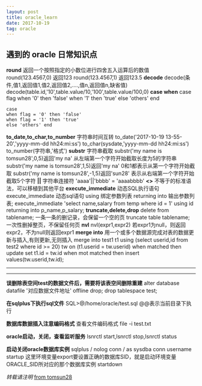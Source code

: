 ```yaml
---
layout: post
title: oracle_learn
date: 2017-10-19
tag: oracle
---
```


## 遇到的 oracle 日常知识点
**round**
	返回一个按照指定的小数位进行四舍五入运算后的数值
	round(123.4567,0)  返回123
	round(123.4567,1)  返回123.5
**decode**
	decode(条件,值1,返回值1,值2,返回值2,....,值n,返回值n,缺省值)
	decode(table.id,'10',table.value/10,'100',table.value/100,0)
**case when**
	case flag
	when '0' then 'false'
	when '1' then 'true'
	else 'others' end
	
	case
	when flag = '0' then 'false'
	when flag = '1' then 'true'
	else 'others' end
**to_date,to_char,to_number**
	字符串时间互转
	to_date('2017-10-19 13-55-20','yyyy-mm-dd hh24:mi:ss')
	to_char(sysdate,'yyyy-mm-dd hh24:mi:ss')
	to_number(字符串,'格式')
**substr**
	字符串截取
	substr('my name is tomsun28',0,5)返回'my na' 从左端第一个字符开始截取长度为5的字符串 
	substr('my name is tomsun28',1,5)返回'my na' 0和1都表示从第一个字符开始截取
	substr('my name is tomsun28',-1,5)返回'sun28' 表示从右端第一个字符开始截取5个字符
**||**
	字符串连接符 'aaaa'||'bbbb' = 'aaaabbbb'
**<>**
	不等于的标准语法，可以移植到其他平台
**execute_immediate**
	动态SQL执行语句
	execute_immediate 动态sql语句 using 绑定参数列表 returning into 输出参数列表;
	execute_immediate 'select name,salary from temp where id = 1' using id returning into p_name,p_salary;
**truncate,delete,drop**
	delete from tablename; 一条一条的删记录，会保留一个空的页
	truncate table tablename; 一次性删掉整页，不保留任何页
**nvl**
	nvl(expr1,expr2) 若expr1为null，则返回expr2，不为null则返回expr1
**merge into**
	用一个或多个数据源完成对表的数据更新与插入,有则更新,无则插入
	merge into test1 t1
	using (select userid,id from test2 where id >= 20) tw
	on (t1.userid = tw.userid)
	when matched then update set t1.id = tw.id
	when mot matched then insert values(tw.userid,tw.id);
- - -
- - -
**误删除表空间test的数据文件后，需要将该表空间删除重建**
	alter database datafile '对应数据文件地址' offline drop; 
	drop tablespace test;

**在sqlplus下执行sql文件**
	SQL>@/home/oracle/test.sql         @@表示当前目录下执行

**数据库数据插入注意编码格式**
	查看文件编码格式  file -i test.txt

**oracle启动，关闭，查看监听服务**
	lsnrctl start,lsnrctl stop,lsnrctl status

**启动关闭oracle数据库实例**
	sqlplus / nolog
	conn / as sysdba
	conn username
	startup  这里环境变量export要设置正确的数据库SID，就是启动环境变量ORACLE_SID所对应的那个数据库实例
	startdown




*转载请注明* [from tomsun28](http://usthe.com)